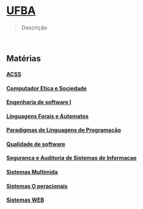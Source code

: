 # [UFBA](https://github.com/CoutinhoThiago/UFBA)
> Descrição

<br>

## Matérias
#### [ACSS](ACSS)
#### [Computador Etica e Sociedade]()
#### [Engenharia de software I]()
#### [Linguagens Forais e Automatos]()
#### [Paradigmas de Linguagens de Programação]()
#### [Qualidade de software]()
#### [Seguranca e Auditoria de Sistemas de Informacao]()
#### [Sistemas Multimida]()
#### [Sistemas O peracionais]()
#### [Sistemas WEB]()